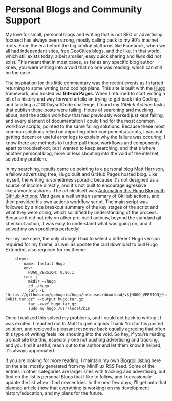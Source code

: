 # Personal Blogs and Community Support

My love for small, personal blogs and writing that is not SEO or advertising focused has always been strong, mostly calling back to my 90's internet roots. From the era before the big central platforms like Facebook, when we all had independant sites, free GeoCities blogs, and the like. In that world, which still exists today, albeit smaller, easy quick sharing and *likes* did not exist. This meant that in most cases, as far as any specific blog author knew, you were writing into a void that no one was reading, which can still be the case.
<!--more-->

The inspiration for this little commentary was the recent events as I started returning to some writing (and coding) plans. This site is built with the [Hugo](https://gohugo.io/) framework, and hosted via **GitHub Pages**. When I returned to start writing a bit of a history and way forward artcile on trying to get back into Coding, and tackling a #100DaysofCode challenge, I found my *GitHub Actions* tasks that publish these posts were failing. Hours of searching and mucking about, and the action workflow that had previously worked just kept failing, and every element of documentation I could find for the most common workflow scripts, pointed to the same failing solutions. Because these most common solutions relied on importing other components/scripts, I was not getting decent or useful error logs to explain why the failure was occuring. I know there are methods to further pull those workflows and components apart to troubleshoot, but I wanted to keep searching, and that's where another personal blog, more or less shouting into the void of the internet, solved my problem. 

In my searching, results came up pointing to a personal blog [Matt Harrison](https://matt-harrison.com/), a fellow advertising free, Hugo built and GitHub Pages hosted blog. Like myself, the writing is sometimes sporadic because it's not designed as a source of income directly, and it's not built to encourage agressive likes/favorites/shares. The article itself was [Automating this Hugo Blog with GitHub Actions](https://matt-harrison.com/posts/github-actions-hugo/). Matt gave a well written summary of GitHub actions, and then provided his own actions workflow script. The main script was followed by a nice breakout summary of the key stages of the script and what they were doing, which solidified by understanding of the process. Because it did not rely on other pre-build actions, beyond the standard git checkout action, it was easy to understand what was going on, and it solved my own problems perfectly!

For my use case, the only change I had to select a different Hugo version required for my theme, as well as update the curl download to pull Hugo Extended, also required for my theme:

```
    steps:
      - name: Install Hugo
        env:
          HUGO_VERSION: 0.86.1
        run: |
          mkdir ~/hugo
          cd ~/hugo
          curl -L "https://github.com/gohugoio/hugo/releases/download/v${HUGO_VERSION}/hugo_extended_${HUGO_VERSION}_Linux-64bit.tar.gz" --output hugo.tar.gz
          tar -xvzf hugo.tar.gz
          sudo mv hugo /usr/local/bin
```

Once I realized this solved my problems, and I could get back to writingi, I was excited. I reached out to Matt to give a quick Thank You for his posted solution, and recieved a pleasant response back equally agreeing that often this type of writing feels like shouting into the void. So hey, if you're reading a small site like this, especially one not pushing advertising and tracking, and you find it useful, reach out to the author and let them know it helped, it's always appreciated. 

If you are looking for more reading, I maintain my own [Blogroll listing](https://techzerker.com/blogroll/) here on the site, mostly generated from my MiniFlux RSS Feed. Some of the entries in other categories are larger sites with tracking and advertising, but first on the list is personal Blogs that I like to follow, and I occasionaly update the list when I find new entries. In the next few days, I'll get onto that planned article (now that everything is working) on my development history/education, and my plans for the future. 



